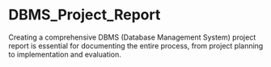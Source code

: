 # DBMS_Project_Report
Creating a comprehensive DBMS (Database Management System) project report is essential for documenting the entire process, from project planning to implementation and evaluation.
